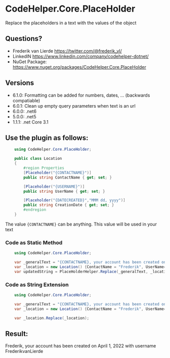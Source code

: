 # CodeHelper.Core.PlaceHolder
Replace the placeholders in a text with the values of the object


## Questions?
* Frederik van Lierde <https://twitter.com/@frederik_vl/>
* LinkedIN <https://www.linkedin.com/company/codehelper-dotnet/>
* NuGet Package: https://www.nuget.org/packages/CodeHelper.Core.PlaceHolder

## Versions
* 6.1.0: Formatting can be added for numbers, dates, ... (backwards compatiable)
* 6.0.1: Clean up empty query parameters when text is an url
* 6.0.0: .net6
* 5.0.0: .net5
* 1.1.1: .net Core 3.1

## Use the plugin as follows:


```C#
    using CodeHelper.Core.PlaceHolder;

    public class Location
    {
        #region Properties
        [Placeholder("{CONTACTNAME}")]
        public string ContactName { get; set; }

        [Placeholder("{USERNAME}")]
        public string UserName { get; set; }

        [Placeholder("{DATECREATED}","MMM dd, yyyy")]
        public string CreationDate { get; set; }
        #endregion
    }
```
The value `{CONTACTNAME}` can be anything.  This value will be used in your text

### Code as Static Method
```C#
    using CodeHelper.Core.PlaceHolder;

    var _generalText = "{CONTACTNAME}, your account has been created on {DATECREATED} with username {USERNAME}";
    var _location = new Location() {ContactName = "Frederik", UserName= "FrederikvanLierde", CreationDate = "2022-04-01" };    
    var updatedString = PlaceHolderHelper.Replace(_generalText, _location);
```


### Code as String Extension
```C#
    using CodeHelper.Core.PlaceHolder;

    var _generalText = "{CONTACTNAME}, your account has been created on {DATECREATED} with username {USERNAME}";
    var _location = new Location() {ContactName = "Frederik", UserName= "FrederikvanLierde", CreationDate = "2022-04-01" };    

    var _location.Replace(_location);
```

## Result:
Frederik, your account has been created on April 1, 2022 with username FrederikvanLierde